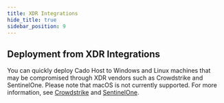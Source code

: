 ```yaml
---
title: XDR Integrations
hide_title: true
sidebar_position: 9
---
```


## Deployment from XDR Integrations
You can quickly deploy Cado Host to Windows and Linux machines that may be compromised through XDR vendors such as Crowdstrike and SentinelOne. Please note that macOS is not currently supported. 
For more information, see [Crowdstrike](/cado-response/manage/integrations/xdr/crowdstrike) and [SentinelOne](/cado-response/manage/integrations/xdr/sentinelone). 
